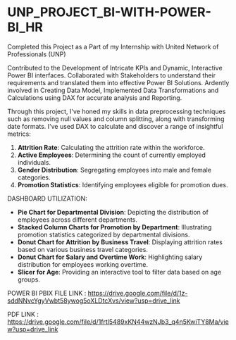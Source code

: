# UNP_PROJECT_BI-WITH-POWER-BI_HR

Completed this Project as a Part of my Internship with United Network of Professionals (UNP)

Contributed to the Development of Intricate KPIs and Dynamic, Interactive Power BI interfaces. Collaborated with Stakeholders to understand their requirements and translated them into effective Power BI Solutions. Ardently involved in Creating Data Model, Implemented Data Transformations and Calculations using DAX for accurate analysis and Reporting.

Through this project, I've honed my skills in data preprocessing techniques such as removing null values and column splitting, along with transforming date formats.
I've used DAX to calculate and discover a range of insightful metrics:

1. **Attrition Rate**: Calculating the attrition rate within the workforce.
2. **Active Employees**: Determining the count of currently employed individuals.
3. **Gender Distribution**: Segregating employees into male and female categories.
4. **Promotion Statistics**: Identifying employees eligible for promotion dues.
   
DASHBOARD UTILIZATION: 
- **Pie Chart for Departmental Division**: Depicting the distribution of employees across different departments.
- **Stacked Column Charts for Promotion by Department**: Illustrating promotion statistics categorized by departmental divisions.
- **Donut Chart for Attrition by Business Travel**: Displaying attrition rates based on various business travel categories.
- **Donut Chart for Salary and Overtime Work**: Highlighting salary distribution for employees working overtime.
- **Slicer for Age**: Providing an interactive tool to filter data based on age groups.

POWER BI PBIX FILE LINK : https://drive.google.com/file/d/1z-sddNNvcYgyVwbt58ywog5oXLDtcXvs/view?usp=drive_link

PDF LINK : https://drive.google.com/file/d/1frtl5489xKN44wzNJb3_q4n5KwiTY8Ma/view?usp=drive_link
